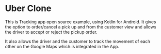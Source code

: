 # Uber Clone
This is Tracking app open source example, using Kotlin for Android.
It gives the option to order/cancel a pick up and from the customer view and allows the driver to accept or reject the pickup order.

It also allows the driver and the customer to track the movement of each other on the Google Maps which is integrated in the App.

